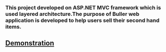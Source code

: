 
### This project developed on ASP.NET MVC framework which is used layered architecture.The purpose of Buller web application is developed to help users sell their second hand items.

## [Demonstration](http://buller.somee.com/)
